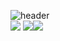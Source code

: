 ![header](https://capsule-render.vercel.app/api?text=TaeYoon) <br>
 <img src="https://img.shields.io/badge/html-E34F26?style=flat&logo=React&logoColor=white"/> <img src="https://img.shields.io/badge/CSS-1572B6?style=flat&logo=css3&logoColor=white"/><img src="https://img.shields.io/badge/JavaScript-F7DF1E?style=flat&logo=javascript&logoColor=white"/>
<!-- https://simpleicons.org/ --!>
